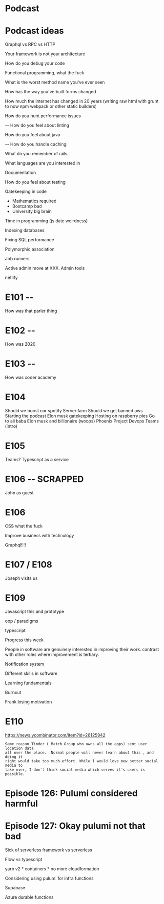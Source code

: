 # Podcast

# Podcast ideas

Graphql vs RPC vs HTTP

Your framework is not your architecture

How do you debug your code

Functional programming, what the fuck

What is the worst method name you've ever seen

How has the way you've built forms changed

How much the internet has changed in 20 years (writing raw html with grunt to now npm webpack or other static builders)

How do you hunt performance issues

-- How do you feel about linting

How do you feel about java

-- How do you handle caching

What do you remember of rails

What languages are you interested in

Documentation

How do you feel about testing

Gatekeeping in code

- Mathematics required
- Bootcamp bad
- University big brain

Time in programming (js date weirdness)

Indexing databases

Fixing SQL performance

Polymorphic association

Job runners

Active admin move at XXX. Admin tools

netlify

# E101 --

How was that parler thing

# E102 --

How was 2020

# E103 --

How was coder academy

# E104

Should we boost our spotify
Server farm
Should we get banned aws
Starting the podcast
Elon musk gatekeeping
Hosting on raspberry pies
Go to ali baba
Elon musk and billionaire (woops)
Phoenix Project
Devops
Teams (intro)

# E105

Teams?
Typescript as a service

# E106 -- SCRAPPED

John as guest

# E106

CSS what the fuck

Improve business with technology

Graphql!!!!

# E107 / E108

Joseph visits us

# E109

Javascript this and prototype

oop / paradigms

typescript

Progress this week

People in software are genuinely interested in improving their work. contrast
with other roles where improvement is tertiary.

Notification system

Different skills in software

Learning fundamentals

Burnout

Frank losing motivation

# E110

https://news.ycombinator.com/item?id=26125842

```
Same reason Tinder ( Match Group who owns all the apps) sent user location data
all over the place.  Normal people will never learn about this , and doing it
right would take too much effort. While I would love new better social media to
take over, I don't think social media which serves it's users is possible.
```

# Episode 126: Pulumi considered harmful

# Episode 127: Okay pulumi not that bad

Sick of serverless framework vs serverless

Flow vs typescript

yarn v2 * containers * no more cloudformation

Considering using pulumi for infra functions

Supabase

Azure durable functions
